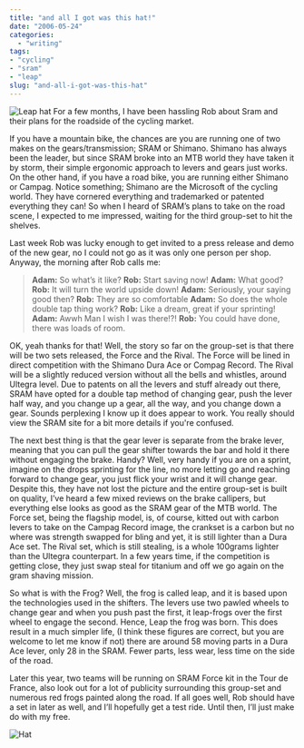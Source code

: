 ```yaml
---
title: "and all I got was this hat!"
date: "2006-05-24"
categories:
  - "writing"
tags:
- "cycling"
- "sram"
- "leap"
slug: "and-all-i-got-was-this-hat"
---
```


![Leap hat](/images/149528487.jpg)
For a few months, I have been hassling Rob about Sram and their plans for the roadside of the cycling market.

If you have a mountain bike, the chances are you are running one of two makes on the gears/transmission; SRAM or Shimano. Shimano has always been the leader, but since SRAM broke into an MTB world they have taken it by storm, their simple ergonomic approach to levers and gears just works. On the other hand, if you have a road bike, you are running either Shimano or Campag. Notice something; Shimano are the Microsoft of the cycling world. They have cornered everything and trademarked or patented everything they can!
So when I heard of SRAM’s plans to take on the road scene, I expected to me impressed, waiting for the third group-set to hit the shelves.

Last week Rob was lucky enough to get invited to a press release and demo of the new gear, no I could not go as it was only one person per shop. Anyway, the morning after Rob calls me:

> **Adam:** So what’s it like?
> **Rob:** Start saving now!
> **Adam:** What good?
> **Rob:** It will turn the world upside down!
> **Adam:** Seriously, your saying good then?
> **Rob:** They are so comfortable
> **Adam:** So does the whole double tap thing work?
> **Rob:** Like a dream, great if your sprinting!
> **Adam:** Awwh Man I wish I was there!?!
> **Rob:** You could have done, there was loads of room.

OK, yeah thanks for that!
Well, the story so far on the group-set is that there will be two sets released, the Force and the Rival. The Force will be lined in direct competition with the Shimano Dura Ace or Compag Record. The Rival will be a slightly reduced version without all the bells and whistles, around Ultegra level. Due to patents on all the levers and stuff already out there, SRAM have opted for a double tap method of changing gear, push the lever half way, and you change up a gear, all the way, and you change down a gear. Sounds perplexing I know up it does appear to work. You really should view the SRAM site for a bit more details if you're confused.

The next best thing is that the gear lever is separate from the brake lever, meaning that you can pull the gear shifter towards the bar and hold it there without engaging the brake. Handy? Well, very handy if you are on a sprint, imagine on the drops sprinting for the line, no more letting go and reaching forward to change gear, you just flick your wrist and it will change gear.
Despite this, they have not lost the picture and the entire group-set is built on quality, I’ve heard a few mixed reviews on the brake callipers, but everything else looks as good as the SRAM gear of the MTB world.
The Force set, being the flagship model, is, of course, kitted out with carbon levers to take on the Campag Record image, the crankset is a carbon but no where was strength swapped for bling and yet, it is still lighter than a Dura Ace set. The Rival set, which is still stealing, is a whole 100grams lighter than the Ultegra counterpart. In a few years time, if the competition is getting close, they just swap steal for titanium and off we go again on the gram shaving mission.

So what is with the Frog? Well, the frog is called leap, and it is based upon the technologies used in the shifters. The levers use two pawled wheels to change gear and when you push past the first, it leap-frogs over the first wheel to engage the second. Hence, Leap the frog was born. This does result in a much simpler life, (I think these figures are correct, but you are welcome to let me know if not) there are around 58 moving parts in a Dura Ace lever, only 28 in the SRAM. Fewer parts, less wear, less time on the side of the road.

Later this year, two teams will be running on SRAM Force kit in the Tour de France, also look out for a lot of publicity surrounding this group-set and numerous red frogs painted along the road.
If all goes well, Rob should have a set in later as well, and I’ll hopefully get a test ride. Until then, I’ll just make do with my free.

![Hat](/images/149527481.jpg)

